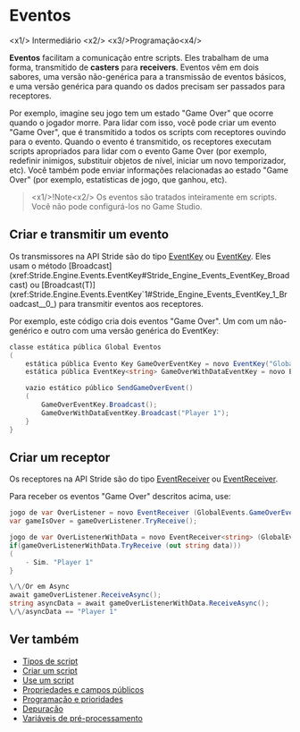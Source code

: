 # Eventos

<x1\/> Intermediário <x2\/>
<x3\/>Programação<x4\/>

**Eventos** facilitam a comunicação entre scripts. Eles trabalham de uma forma, transmitido de **casters** para **receivers**. Eventos vêm em dois sabores, uma versão não-genérica para a transmissão de eventos básicos, e uma versão genérica para quando os dados precisam ser passados para receptores.

Por exemplo, imagine seu jogo tem um estado "Game Over" que ocorre quando o jogador morre. Para lidar com isso, você pode criar um evento "Game Over", que é transmitido a todos os scripts com receptores ouvindo para o evento. Quando o evento é transmitido, os receptores executam scripts apropriados para lidar com o evento Game Over (por exemplo, redefinir inimigos, substituir objetos de nível, iniciar um novo temporizador, etc). Você também pode enviar informações relacionadas ao estado "Game Over" (por exemplo, estatísticas de jogo, que ganhou, etc).

> <x1\/>!Note<x2\/>
> Os eventos são tratados inteiramente em scripts. Você não pode configurá-los no Game Studio.

## Criar e transmitir um evento

Os transmissores na API Stride são do tipo [EventKey](xref:Stride.Engine.Events.EventKey) ou [EventKey<T>](xref:Stride.Engine.Events.EventKey`1). Eles usam o método [Broadcast](xref:Stride.Engine.Events.EventKey#Stride_Engine_Events_EventKey_Broadcast) ou [Broadcast(T)](xref:Stride.Engine.Events.EventKey`1#Stride_Engine_Events_EventKey_1_Broadcast__0_) para transmitir eventos aos receptores.

Por exemplo, este código cria dois eventos "Game Over". Um com um não-genérico e outro com uma versão genérica do EventKey:

```cs
classe estática pública Global Eventos
(
    estática pública Evento Key GameOverEventKey = novo EventKey("Global", "Game Over");
    estática pública EventKey<string> GameOverWithDataEventKey = novo EventKey<string>("Global", "Game Over With Data");

    vazio estático público SendGameOverEvent()
    (
        GameOverEventKey.Broadcast();
        GameOverWithDataEventKey.Broadcast("Player 1");
    }
}
```

## Criar um receptor

Os receptores na API Stride são do tipo [EventReceiver](xref:Stride.Engine.Events.EventReceiver) ou [EventReceiver<T>](xref:Stride.Engine.Events.EventReceiver`1).

Para receber os eventos "Game Over" descritos acima, use:

```cs
jogo de var OverListener = novo EventReceiver (GlobalEvents.GameOverEventKey);
var gameIsOver = gameOverListener.TryReceive();

jogo de var OverListenerWithData = novo EventReceiver<string> (GlobalEvents.GameOverWithDataEventKey);
if(gameOverListenerWithData.TryReceive (out string data)))
(
	- Sim. "Player 1"
}

\/\/Or em Async
await gameOverListener.ReceiveAsync();
string asyncData = await gameOverListenerWithData.ReceiveAsync();
\/\/asyncData == "Player 1"
```

## Ver também

* [Tipos de script](types-of-script.md)
* [Criar um script](create-a-script.md)
* [Use um script](use-a-script.md)
* [Propriedades e campos públicos](public-properties-and-fields.md)
* [Programação e prioridades](scheduling-and-priorities.md)
* [Depuração](debugging.md)
* [Variáveis de pré-processamento](preprocessor-variables.md)
